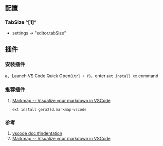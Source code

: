 ﻿## 配置

### TabSize ^[1]^
- settings -> "editor.tabSize"



## 插件

### 安装插件

a、Launch VS Code Quick Open(`Ctrl + P`)，enter `ext install xx` command

### 推荐插件

1. [Markmap -- Visualize your markdown in VSCode](https://marketplace.visualstudio.com/items?itemName=gera2ld.markmap-vscode)

   ```
   ext install gera2ld.markmap-vscode
   ```

   

### 参考
1. [vscode doc #indentation](https://code.visualstudio.com/docs/editor/codebasics#_indentation)
2. [Markmap -- Visualize your markdown in VSCode](https://marketplace.visualstudio.com/items?itemName=gera2ld.markmap-vscode)